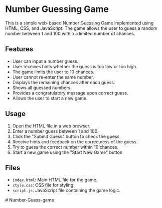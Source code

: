 # Number Guessing Game

This is a simple web-based Number Guessing Game implemented using HTML, CSS, and JavaScript. The game allows the user to guess a random number between 1 and 100 within a limited number of chances.

## Features

- User can input a number guess.
- User receives hints whether the guess is too low or too high.
- The game limits the user to 10 chances.
- User cannot re-enter the same number.
- Displays the remaining chances after each guess.
- Shows all guessed numbers.
- Provides a congratulatory message upon correct guess.
- Allows the user to start a new game.

## Usage

1. Open the HTML file in a web browser.
2. Enter a number guess between 1 and 100.
3. Click the "Submit Guess" button to check the guess.
4. Receive hints and feedback on the correctness of the guess.
5. Try to guess the correct number within 10 chances.
6. Start a new game using the "Start New Game" button.

## Files

- `index.html`: Main HTML file for the game.
- `style.css`: CSS file for styling.
- `script.js`: JavaScript file containing the game logic.


#   N u m b e r - G u e s s - g a m e  
 